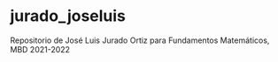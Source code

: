 # jurado_joseluis
 Repositorio de José Luis Jurado Ortiz para Fundamentos Matemáticos, MBD 2021-2022
